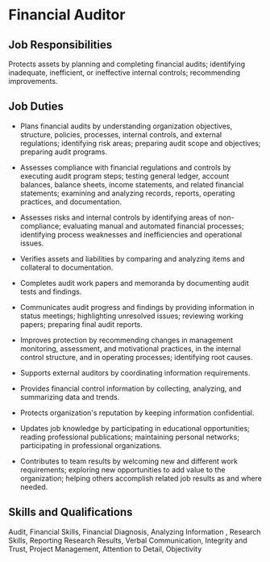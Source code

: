 # Financial Auditor

## Job Responsibilities

Protects assets by planning and completing financial audits; identifying inadequate, inefficient, or ineffective internal controls; recommending improvements.

## Job Duties

* Plans financial audits by understanding organization objectives, structure, policies, processes, internal controls, and external regulations; identifying risk areas; preparing audit scope and objectives; preparing audit programs.

* Assesses compliance with financial regulations and controls by executing audit program steps; testing general ledger, account balances, balance sheets, income statements, and related financial statements; examining and analyzing records, reports, operating practices, and documentation.

* Assesses risks and internal controls by identifying areas of non-compliance; evaluating manual and automated financial processes; identifying process weaknesses and inefficiencies and operational issues.

* Verifies assets and liabilities by comparing and analyzing items and collateral to documentation.

* Completes audit work papers and memoranda by documenting audit tests and findings.

* Communicates audit progress and findings by providing information in status meetings; highlighting unresolved issues; reviewing working papers; preparing final audit reports.

* Improves protection by recommending changes in management monitoring, assessment, and motivational practices, in the internal control structure, and in operating processes; identifying root causes.

* Supports external auditors by coordinating information requirements.

* Provides financial control information by collecting, analyzing, and summarizing data and trends.

* Protects organization&apos;s reputation by keeping information confidential.

* Updates job knowledge by participating in educational opportunities; reading professional publications; maintaining personal networks; participating in professional organizations.

* Contributes to team results by welcoming new and different work requirements; exploring new opportunities to add value to the organization; helping others accomplish related job results as and where needed.

## Skills and Qualifications

Audit, Financial Skills, Financial Diagnosis, Analyzing Information , Research Skills, Reporting Research Results, Verbal Communication, Integrity and Trust, Project Management, Attention to Detail, Objectivity

